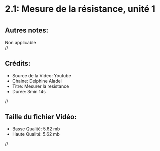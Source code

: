 
2.1: Mesure de la résistance, unité 1
=====================================

# 

## Autres notes:


Non applicable  
//
## **Crédits:**

- Source de la Video: Youtube
- Chaine: Delphine Aladel
- Titre: Mesurer la resistance
- Durée: 3min 14s
  
//
## Taille du fichier Vidéo:

- Basse Qualité: 5.62 mb
- Haute Qualité: 5.62 mb
  
//